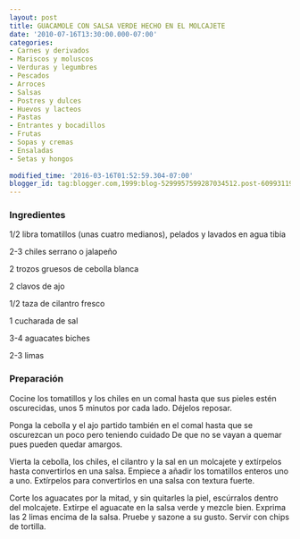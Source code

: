 ```yaml
---
layout: post
title: GUACAMOLE CON SALSA VERDE HECHO EN EL MOLCAJETE
date: '2010-07-16T13:30:00.000-07:00'
categories:
- Carnes y derivados
- Mariscos y moluscos
- Verduras y legumbres
- Pescados
- Arroces
- Salsas
- Postres y dulces
- Huevos y lacteos
- Pastas
- Entrantes y bocadillos
- Frutas
- Sopas y cremas
- Ensaladas
- Setas y hongos
 
modified_time: '2016-03-16T01:52:59.304-07:00'
blogger_id: tag:blogger.com,1999:blog-5299957599287034512.post-6099311973585572722
---
```


<h3>Ingredientes</h3>

1/2 libra tomatillos (unas cuatro medianos), pelados y lavados en agua tibia

2-3 chiles serrano o jalapeño

2 trozos gruesos de cebolla blanca

2 clavos de ajo

1/2 taza de cilantro fresco

1 cucharada de sal

3-4 aguacates biches

2-3 limas

<h3>Preparación</h3>

Cocine los tomatillos y los chiles en un comal hasta que sus pieles estén oscurecidas, unos 5 minutos por cada lado. Déjelos reposar.

Ponga la cebolla y el ajo partido también en el comal hasta que se oscurezcan un poco pero teniendo cuidado De que no se vayan a quemar pues pueden quedar amargos.

Vierta la cebolla, los chiles, el cilantro y la sal en un molcajete y extírpelos hasta convertirlos en una salsa. Empiece a añadir los tomatillos enteros uno a uno. Extírpelos para convertirlos en una salsa con textura fuerte.

Corte los aguacates por la mitad, y sin quitarles la piel, escúrralos dentro del molcajete. Extirpe el aguacate en la salsa verde y mezcle bien. Exprima las 2 limas encima de la salsa. Pruebe y sazone a su gusto. Servir con chips de tortilla.

